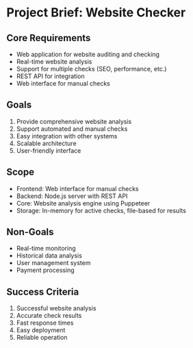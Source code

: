 # Project Brief: Website Checker

## Core Requirements
- Web application for website auditing and checking
- Real-time website analysis
- Support for multiple checks (SEO, performance, etc.)
- REST API for integration
- Web interface for manual checks

## Goals
1. Provide comprehensive website analysis
2. Support automated and manual checks
3. Easy integration with other systems
4. Scalable architecture
5. User-friendly interface

## Scope
- Frontend: Web interface for manual checks
- Backend: Node.js server with REST API
- Core: Website analysis engine using Puppeteer
- Storage: In-memory for active checks, file-based for results

## Non-Goals
- Real-time monitoring
- Historical data analysis
- User management system
- Payment processing

## Success Criteria
1. Successful website analysis
2. Accurate check results
3. Fast response times
4. Easy deployment
5. Reliable operation 